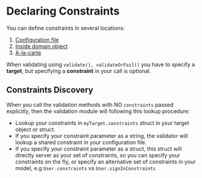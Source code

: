 # Declaring Constraints

You can define constraints in several locations:

1. [Configuration file](configuration-file.md)
2. [Inside domain object](domain-object.md)
3. [A-la-carte](a-la-carte-via-event-handlers.md)

When validating using  `validate(), validateOrFail()` you have to specify a **target**, but specifying a **constraint** in your call is optional.

## Constraints Discovery

When you call the validation methods with NO `constraints` passed explicitly, then the validation module will following this lookup procedure:

* Lookup your constraints in `myTarget.constraints` struct in your target object or struct.
* If you specify your constraint parameter as a string, the validator will lookup a shared constraint in your configuration file.
* If you specify your constraint parameter as a struct, this struct will directly server as your set of constraints, so you can specify your constraints on the fly,  or specify an alternative set of constraints in your model, e.g `User.constraints` vs `User.signInConstraints`

